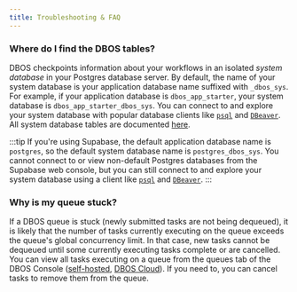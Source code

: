 ```yaml
---
title: Troubleshooting & FAQ
---
```


### Where do I find the DBOS tables?

DBOS checkpoints information about your workflows in an isolated _system database_ in your Postgres database server.
By default, the name of your system database is your application database name suffixed with `_dbos_sys`.
For example, if your application database is `dbos_app_starter`, your system database is `dbos_app_starter_dbos_sys`.
You can connect to and explore your system database with popular database clients like [`psql`](https://www.postgresql.org/docs/current/app-psql.html) and [`DBeaver`](https://dbeaver.io/).
All system database tables are documented [here](./explanations/system-tables.md).

:::tip
If you're using Supabase, the default application database name is `postgres`, so the default system database name is `postgres_dbos_sys`.
You cannot connect to or view non-default Postgres databases from the Supabase web console, but you can still connect to and explore your system database using a client like [`psql`](https://www.postgresql.org/docs/current/app-psql.html) and [`DBeaver`](https://dbeaver.io/).
:::

### Why is my queue stuck?

If a DBOS queue is stuck (newly submitted tasks are not being dequeued), it is likely that the number of tasks currently executing on the queue exceeds the queue's global concurrency limit.
In that case, new tasks cannot be dequeued until some currently executing tasks complete or are cancelled.
You can view all tasks executing on a queue from the queues tab of the DBOS Console ([self-hosted](./production/self-hosting/workflow-management.md), [DBOS Cloud](./production/dbos-cloud/workflow-management.md)).
If you need to, you can cancel tasks to remove them from the queue.